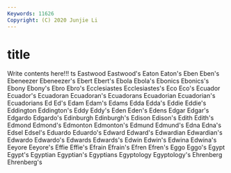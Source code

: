 ```yaml
---
Keywords: 11626
Copyright: (C) 2020 Junjie Li
---
```


# title

Write contents here!!!
ts 
Eastwood 
Eastwood's 
Eaton 
Eaton's 
Eben
Eben's 
Ebeneezer 
Ebeneezer's 
Ebert 
Ebert's 
Ebola 
Ebola's 
Ebonics 
Ebonics's 
Ebony
Ebony's 
Ebro 
Ebro's 
Ecclesiastes 
Ecclesiastes's 
Eco 
Eco's 
Ecuador 
Ecuador's 
Ecuadoran
Ecuadoran's 
Ecuadorans 
Ecuadorian 
Ecuadorian's 
Ecuadorians 
Ed 
Ed's 
Edam 
Edam's 
Edams
Edda 
Edda's 
Eddie 
Eddie's 
Eddington 
Eddington's 
Eddy 
Eddy's 
Eden 
Eden's
Edens 
Edgar 
Edgar's 
Edgardo 
Edgardo's 
Edinburgh 
Edinburgh's 
Edison 
Edison's 
Edith
Edith's 
Edmond 
Edmond's 
Edmonton 
Edmonton's 
Edmund 
Edmund's 
Edna 
Edna's 
Edsel
Edsel's 
Eduardo 
Eduardo's 
Edward 
Edward's 
Edwardian 
Edwardian's 
Edwardo 
Edwardo's 
Edwards
Edwards's 
Edwin 
Edwin's 
Edwina 
Edwina's 
Eeyore 
Eeyore's 
Effie 
Effie's 
Efrain
Efrain's 
Efren 
Efren's 
Eggo 
Eggo's 
Egypt 
Egypt's 
Egyptian 
Egyptian's 
Egyptians
Egyptology 
Egyptology's 
Ehrenberg 
Ehrenberg's 
